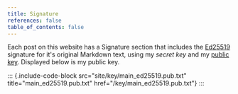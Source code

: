 ```yaml
---
title: Signature
references: false
table_of_contents: false
---
```


Each post on this website has a Signature section that includes the [Ed25519](https://en.wikipedia.org/wiki/EdDSA#Ed25519) signature for it's original Markdown text, using my _secret key_ and my [public key](/key/main_ed25519.pub.txt). Displayed below is my public key.

::: {.include-code-block src="site/key/main_ed25519.pub.txt" title="main_ed25519.pub.txt" href="/key/main_ed25519.pub.txt"}
:::
